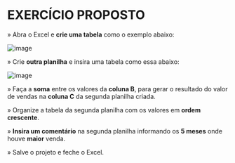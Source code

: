 # EXERCÍCIO PROPOSTO

» Abra o Excel e **crie uma tabela** como o exemplo abaixo:

![image](https://user-images.githubusercontent.com/55291037/235006714-be6e6543-c036-43fd-bbbf-8c8d4bcdec6d.png)

» Crie **outra planilha** e insira uma tabela como essa abaixo:

![image](https://user-images.githubusercontent.com/55291037/235006789-def67c96-cdbe-4019-a1df-0400a4ec9a12.png)

» Faça a **soma** entre os valores da **coluna B**, para gerar o resultado do valor de vendas na **coluna C** da segunda planilha criada.

» Organize a tabela da segunda planilha com os valores em **ordem crescente**.

» **Insira um comentário** na segunda planilha informando os **5 meses** onde houve **maior** venda.

» Salve o projeto e feche o Excel.

